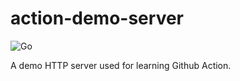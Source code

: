 # action-demo-server

![Go](https://github.com/straightdave/action-demo-server/workflows/Go/badge.svg?branch=master)


A demo HTTP server used for learning Github Action.
